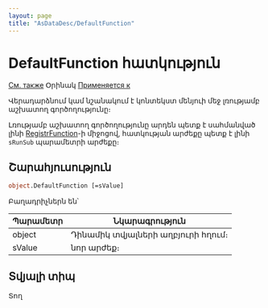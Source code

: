 ```yaml
---
layout: page
title: "AsDataDesc/DefaultFunction"
---
```



# DefaultFunction հատկություն

[См. также](../AsDataDesc.md) Օրինակ [Применяется к](../AsDataDesc.md) 

Վերադարձնում կամ նշանակում է կոնտեկստ մենյուի մեջ լռությամբ աշխատող գործողությունը։ 

Լռությամբ աշխատող գործողությունը արդեն պետք է սահմանված լինի [RegistrFunction](RegistrFunction_DDesc.md)-ի միջոցով, հատկության արժեքը պետք է լինի `sRunSub` պարամետրի արժեքը։

## Շարահյուսություն

``` vb
object.DefaultFunction [=sValue]
```
Բաղադրիչներն են՝


| Պարամետր | Նկարագրություն |
|--|--|
|  object  | Դինամիկ տվյալների աղբյուրի հղում։ |
| sValue | նոր արժեք։ |

## Տվյալի տիպ

Տող
